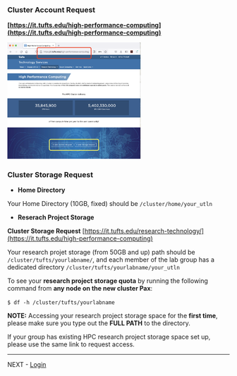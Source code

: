 ### Cluster Account Request

**[https://it.tufts.edu/high-performance-computing](https://it.tufts.edu/high-performance-computing)**

<img src="../images/rthpcpage.png" alt="Requests" width=60%>

### Cluster Storage Request

* __Home Directory__

Your Home Directory (10GB, fixed) should be `/cluster/home/your_utln`

* __Reserach Project Storage__

**Cluster Storage Request** [https://it.tufts.edu/research-technology/](https://it.tufts.edu/high-performance-computing)

Your research projet storage (from 50GB and up) path should be `/cluster/tufts/yourlabname/`, and each member of the lab group has a dedicated directory `/cluster/tufts/yourlabname/your_utln`

To see your **research project storage quota** by running the following command from **any node on the new cluster Pax**:

`$ df -h /cluster/tufts/yourlabname ` 

**NOTE:** Accessing your research project storage space for the __first time__, please make sure you type out the __FULL PATH__ to the directory.

If your group has existing HPC research project storage space set up, please use the same link to request access. 

---

NEXT - [Login](Login.md)
